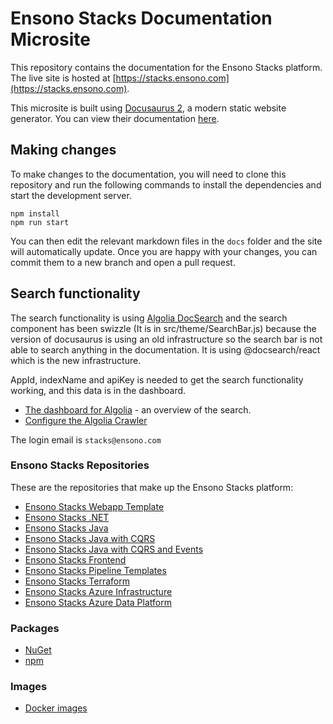 # Ensono Stacks Documentation Microsite

This repository contains the documentation for the Ensono Stacks platform.
The live site is hosted at [https://stacks.ensono.com](https://stacks.ensono.com).

This microsite is built using [Docusaurus 2](https://v2.docusaurus.io/), a modern static website generator.
You can view their documentation [here](https://v2.docusaurus.io/docs/).

## Making changes

To make changes to the documentation, you will need to clone this repository and run the following commands to install the dependencies and start the development server.

```console
npm install
npm run start
```

You can then edit the relevant markdown files in the `docs` folder and the site will automatically update.
Once you are happy with your changes, you can commit them to a new branch and open a pull request.

## Search functionality

The search functionality is using [Algolia DocSearch](https://docusaurus.io/docs/search#using-algolia-docsearch) and the search component has been swizzle (It is in src/theme/SearchBar.js) because the version of docusaurus is using an old infrastructure so the search bar is not able to search anything in the documentation. It is using @docsearch/react which is the new infrastructure. 

AppId, indexName and apiKey is needed to get the search functionality working, and this data is in the dashboard.

- [The dashboard for Algolia](https://dashboard.algolia.com/) - an overview of the search.
- [Configure the Algolia Crawler](https://crawler.algolia.com/)

The login email is `stacks@ensono.com`

### Ensono Stacks Repositories

These are the repositories that make up the Ensono Stacks platform:

- [Ensono Stacks Webapp Template](https://github.com/Ensono/stacks-webapp-template)
- [Ensono Stacks .NET](https://github.com/Ensono/stacks-dotnet)
- [Ensono Stacks Java](https://github.com/Ensono/stacks-java)
- [Ensono Stacks Java with CQRS](https://github.com/Ensono/stacks-java-cqrs)
- [Ensono Stacks Java with CQRS and Events](https://github.com/Ensono/stacks-java-cqrs-events)
- [Ensono Stacks Frontend](https://github.com/Ensono/stacks-nx-plugins)
- [Ensono Stacks Pipeline Templates](https://github.com/Ensono/stacks-pipeline-templates)
- [Ensono Stacks Terraform](https://github.com/Ensono/stacks-terraform)
- [Ensono Stacks Azure Infrastructure](https://github.com/Ensono/stacks-infrastructure-aks)
- [Ensono Stacks Azure Data Platform](https://github.com/Ensono/stacks-azure-data)

### Packages

- [NuGet](https://www.nuget.org/profiles/amidostacks)
- [npm](https://www.npmjs.com/~ensonostacks)

### Images

- [Docker images](https://hub.docker.com/u/amidostacks)

